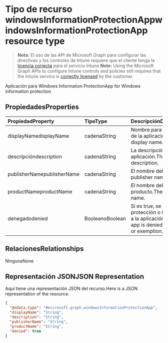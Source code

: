 # <a name="windowsinformationprotectionapp-resource-type"></a><span data-ttu-id="59c7b-101">Tipo de recurso windowsInformationProtectionApp</span><span class="sxs-lookup"><span data-stu-id="59c7b-101">windowsInformationProtectionApp resource type</span></span>

> <span data-ttu-id="59c7b-102">**Nota:** El uso de las API de Microsoft Graph para configurar las directivas y los controles de Intune requiere que el cliente tenga la [licencia correcta](https://go.microsoft.com/fwlink/?linkid=839381) para el servicio Intune.</span><span class="sxs-lookup"><span data-stu-id="59c7b-102">**Note:** Using the Microsoft Graph APIs to configure Intune controls and policies still requires that the Intune service is [correctly licensed](https://go.microsoft.com/fwlink/?linkid=839381) by the customer.</span></span>

<span data-ttu-id="59c7b-103">Aplicación para Windows Information Protection</span><span class="sxs-lookup"><span data-stu-id="59c7b-103">App for Windows information protection</span></span>
## <a name="properties"></a><span data-ttu-id="59c7b-104">Propiedades</span><span class="sxs-lookup"><span data-stu-id="59c7b-104">Properties</span></span>
|<span data-ttu-id="59c7b-105">Propiedad</span><span class="sxs-lookup"><span data-stu-id="59c7b-105">Property</span></span>|<span data-ttu-id="59c7b-106">Tipo</span><span class="sxs-lookup"><span data-stu-id="59c7b-106">Type</span></span>|<span data-ttu-id="59c7b-107">Descripción</span><span class="sxs-lookup"><span data-stu-id="59c7b-107">Description</span></span>|
|:---|:---|:---|
|<span data-ttu-id="59c7b-108">displayName</span><span class="sxs-lookup"><span data-stu-id="59c7b-108">displayName</span></span>|<span data-ttu-id="59c7b-109">cadena</span><span class="sxs-lookup"><span data-stu-id="59c7b-109">String</span></span>|<span data-ttu-id="59c7b-110">Nombre para mostrar de la aplicación.</span><span class="sxs-lookup"><span data-stu-id="59c7b-110">App display name.</span></span>|
|<span data-ttu-id="59c7b-111">descripción</span><span class="sxs-lookup"><span data-stu-id="59c7b-111">description</span></span>|<span data-ttu-id="59c7b-112">cadena</span><span class="sxs-lookup"><span data-stu-id="59c7b-112">String</span></span>|<span data-ttu-id="59c7b-113">La descripción de la aplicación.</span><span class="sxs-lookup"><span data-stu-id="59c7b-113">The app's description.</span></span>|
|<span data-ttu-id="59c7b-114">publisherName</span><span class="sxs-lookup"><span data-stu-id="59c7b-114">publisherName</span></span>|<span data-ttu-id="59c7b-115">cadena</span><span class="sxs-lookup"><span data-stu-id="59c7b-115">String</span></span>|<span data-ttu-id="59c7b-116">El nombre del editor</span><span class="sxs-lookup"><span data-stu-id="59c7b-116">The publisher name</span></span>|
|<span data-ttu-id="59c7b-117">productName</span><span class="sxs-lookup"><span data-stu-id="59c7b-117">productName</span></span>|<span data-ttu-id="59c7b-118">cadena</span><span class="sxs-lookup"><span data-stu-id="59c7b-118">String</span></span>|<span data-ttu-id="59c7b-119">El nombre del producto.</span><span class="sxs-lookup"><span data-stu-id="59c7b-119">The product name.</span></span>|
|<span data-ttu-id="59c7b-120">denegado</span><span class="sxs-lookup"><span data-stu-id="59c7b-120">denied</span></span>|<span data-ttu-id="59c7b-121">Booleano</span><span class="sxs-lookup"><span data-stu-id="59c7b-121">Boolean</span></span>|<span data-ttu-id="59c7b-122">Si es true, se deniega la protección o la exención a la aplicación.</span><span class="sxs-lookup"><span data-stu-id="59c7b-122">If true, app is denied protection or exemption.</span></span>|

## <a name="relationships"></a><span data-ttu-id="59c7b-123">Relaciones</span><span class="sxs-lookup"><span data-stu-id="59c7b-123">Relationships</span></span>
<span data-ttu-id="59c7b-124">Ninguna</span><span class="sxs-lookup"><span data-stu-id="59c7b-124">None</span></span>
## <a name="json-representation"></a><span data-ttu-id="59c7b-125">Representación JSON</span><span class="sxs-lookup"><span data-stu-id="59c7b-125">JSON Representation</span></span>
<span data-ttu-id="59c7b-126">Aquí tiene una representación JSON del recurso.</span><span class="sxs-lookup"><span data-stu-id="59c7b-126">Here is a JSON representation of the resource.</span></span>
<!--{
  "blockType": "resource",
  "@odata.type": "microsoft.graph.windowsInformationProtectionApp"
}-->
``` json
{
  "@odata.type": "#microsoft.graph.windowsInformationProtectionApp",
  "displayName": "String",
  "description": "String",
  "publisherName": "String",
  "productName": "String",
  "denied": true
}
```








